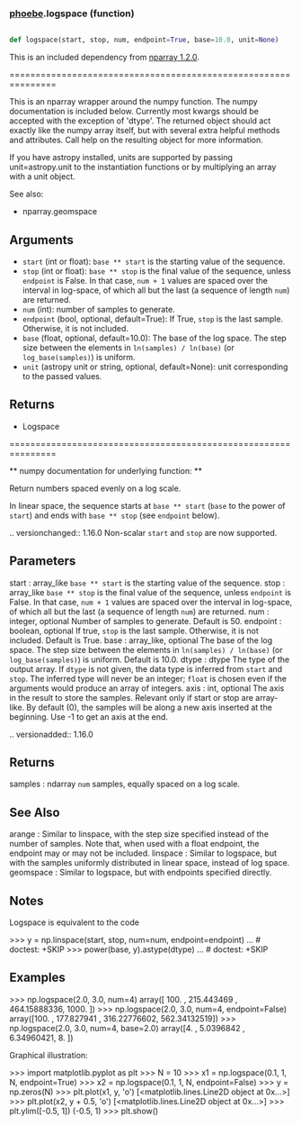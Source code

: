 ### [phoebe](phoebe.md).logspace (function)


```py

def logspace(start, stop, num, endpoint=True, base=10.0, unit=None)

```



This is an included dependency from [nparray 1.2.0](https://nparray.readthedocs.io/en/1.2.0/).

===============================================================


This is an nparray wrapper around the numpy function.  The
numpy documentation is included below.  Currently most kwargs
should be accepted with the exception of 'dtype'.  The returned
object should act exactly like the numpy array itself, but with
several extra helpful methods and attributes.  Call help on the
resulting object for more information.

If you have astropy installed, units are supported by passing unit=astropy.unit
to the instantiation functions or by multiplying an array with a unit object.


See also:

* nparray.geomspace

Arguments
------------
* `start` (int or float): ``base ** start`` is the starting value of the sequence.
* `stop` (int or float): ``base ** stop`` is the final value of the sequence,
unless `endpoint` is False.  In that case, ``num + 1`` values are spaced
over the interval in log-space, of which all but the last (a sequence of
length `num`) are returned.
* `num` (int): number of samples to generate.
* `endpoint` (bool, optional, default=True): If True, `stop` is the last
sample. Otherwise, it is not included.
* `base` (float, optional, default=10.0): The base of the log space. The
step size between the elements in ``ln(samples) / ln(base)``
(or ``log_base(samples)``) is uniform.
* `unit` (astropy unit or string, optional, default=None): unit
corresponding to the passed values.

Returns
-----------
* Logspace


===============================================================

** numpy documentation for underlying function: **


Return numbers spaced evenly on a log scale.

In linear space, the sequence starts at ``base ** start``
(`base` to the power of `start`) and ends with ``base ** stop``
(see `endpoint` below).

.. versionchanged:: 1.16.0
Non-scalar `start` and `stop` are now supported.

Parameters
----------
start : array_like
``base ** start`` is the starting value of the sequence.
stop : array_like
``base ** stop`` is the final value of the sequence, unless `endpoint`
is False.  In that case, ``num + 1`` values are spaced over the
interval in log-space, of which all but the last (a sequence of
length `num`) are returned.
num : integer, optional
Number of samples to generate.  Default is 50.
endpoint : boolean, optional
If true, `stop` is the last sample. Otherwise, it is not included.
Default is True.
base : array_like, optional
The base of the log space. The step size between the elements in
``ln(samples) / ln(base)`` (or ``log_base(samples)``) is uniform.
Default is 10.0.
dtype : dtype
The type of the output array.  If `dtype` is not given, the data type
is inferred from `start` and `stop`. The inferred type will never be
an integer; `float` is chosen even if the arguments would produce an
array of integers.
axis : int, optional
The axis in the result to store the samples.  Relevant only if start
or stop are array-like.  By default (0), the samples will be along a
new axis inserted at the beginning. Use -1 to get an axis at the end.

.. versionadded:: 1.16.0


Returns
-------
samples : ndarray
`num` samples, equally spaced on a log scale.

See Also
--------
arange : Similar to linspace, with the step size specified instead of the
number of samples. Note that, when used with a float endpoint, the
endpoint may or may not be included.
linspace : Similar to logspace, but with the samples uniformly distributed
in linear space, instead of log space.
geomspace : Similar to logspace, but with endpoints specified directly.

Notes
-----
Logspace is equivalent to the code

&gt;&gt;&gt; y = np.linspace(start, stop, num=num, endpoint=endpoint)
... # doctest: +SKIP
&gt;&gt;&gt; power(base, y).astype(dtype)
... # doctest: +SKIP

Examples
--------
&gt;&gt;&gt; np.logspace(2.0, 3.0, num=4)
array([ 100.        ,  215.443469  ,  464.15888336, 1000.        ])
&gt;&gt;&gt; np.logspace(2.0, 3.0, num=4, endpoint=False)
array([100.        ,  177.827941  ,  316.22776602,  562.34132519])
&gt;&gt;&gt; np.logspace(2.0, 3.0, num=4, base=2.0)
array([4.        ,  5.0396842 ,  6.34960421,  8.        ])

Graphical illustration:

&gt;&gt;&gt; import matplotlib.pyplot as plt
&gt;&gt;&gt; N = 10
&gt;&gt;&gt; x1 = np.logspace(0.1, 1, N, endpoint=True)
&gt;&gt;&gt; x2 = np.logspace(0.1, 1, N, endpoint=False)
&gt;&gt;&gt; y = np.zeros(N)
&gt;&gt;&gt; plt.plot(x1, y, 'o')
[&lt;matplotlib.lines.Line2D object at 0x...&gt;]
&gt;&gt;&gt; plt.plot(x2, y + 0.5, 'o')
[&lt;matplotlib.lines.Line2D object at 0x...&gt;]
&gt;&gt;&gt; plt.ylim([-0.5, 1])
(-0.5, 1)
&gt;&gt;&gt; plt.show()

